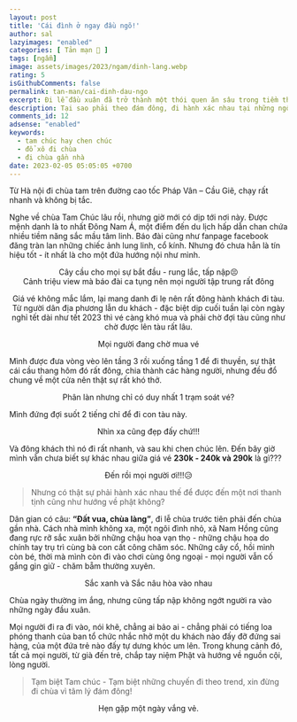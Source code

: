 ```yaml
---
layout: post
title: 'Cái đình ở ngay đầu ngõ!'
author: sal
lazyimages: "enabled"
categories: [ Tản mạn 📓 ]
tags: [ngẫm]
image: assets/images/2023/ngam/dinh-lang.webp
rating: 5
isGithubComments: false
permalink: tan-man/cai-dinh-dau-ngo
excerpt: Đi lễ đầu xuân đã trở thành một thói quen ăn sâu trong tiềm thức người Việt, cầu mong một năm mới mưa thuận, gió hòa, cuộc sống hạnh phúc, an vui, thái bình. Nhưng nếu đi theo trào lưu, đi theo đám đông thì sao? Tại sao phải theo đám đông, đi hành xác nhau tại những ngôi chùa lớn - trong khi đó, liệu ta còn nhớ, cây đa, giếng nước sân đình ta.
description: Tại sao phải theo đám đông, đi hành xác nhau tại những ngôi chùa lớn - trong khi đó, liệu ta còn nhớ, cây đa, giếng nước sân đình ta.
comments_id: 12
adsense: "enabled"
keywords:
  - tam chúc hay chen chúc
  - đổ xô đi chùa
  - đi chùa gần nhà
date: 2023-02-05 05:05:05 +0700
---
```


Từ Hà nội đi chùa tam trên đường cao tốc Pháp Vân – Cầu Giẽ, chạy rất nhanh và không bị tắc.

Nghe về chùa Tam Chúc lâu rồi, nhưng giờ mới có dịp tới nơi này. Được mệnh danh là to nhất Đông Nam Á, một điểm đến du lịch hấp dẫn chan chứa nhiều tiềm năng sắc mầu tâm linh. Báo đài cũng như fanpage facebook đăng tràn lan những chiếc ảnh lung linh, cổ kính. Nhưng đó chưa hẳn là tín hiệu tốt - ít nhất là cho một đứa hướng nội như mình.

<div class="content" style="text-align:center; ">
<img data-src="../../assets/images/2023/ngam/tam-chuc-chen-chuc-1.webp" class=" lazyload img-thumb lazyimg " /><br><span class="image-caption">Cây cầu cho mọi sự bắt đầu - rung lắc, tấp nập😣</span></div>

<div class="content" style="text-align:center; ">
<img data-src="../../assets/images/2023/ngam/tam-chuc-chen-chuc-1-1.webp" class=" lazyload img-thumb lazyimg " /><br><span class="image-caption">Cảnh triệu view mà báo đài ca tụng nên mọi người tập trung rất đông</span></div>
<div class="content" style="text-align:center; ">

Giá vé không mắc lắm, lại mang danh đi lẹ nên rất đông hành khách đi tàu.
Từ người dân địa phương lẫn du khách - đặc biệt dịp cuối tuần lại còn ngày nghỉ tết dài như tết 2023 thì vé càng khó mua và phải chờ đợi tàu cũng như chờ được lên tàu rất lâu.

<img data-src="../../assets/images/2023/ngam/tam-chuc-chen-chuc-2.webp" class=" lazyload img-thumb lazyimg " /><br><span class="image-caption">Mọi người đang chờ mua vé</span></div>

Mình được đưa vòng vèo lên tầng 3 rồi xuống tầng 1 để đi thuyền, sự thật cái cầu thang hôm đó rất đông, chia thành các hàng người, nhưng đều đổ chung về một cửa nên thật sự rất khó thở.

<div class="content" style="text-align:center; ">
<img data-src="../../assets/images/2023/ngam/tam-chuc-chen-chuc-3.webp" class=" lazyload img-thumb lazyimg " /><br><span class="image-caption">Phân làn nhưng chỉ có duy nhất 1 trạm soát vé?</span></div>

Mình đứng đợi suốt 2 tiếng chỉ để đi con tàu này.

<div class="content" style="text-align:center; ">
<img data-src="../../assets/images/2023/ngam/tam-chuc-chen-chuc-4.webp" class=" lazyload img-thumb lazyimg " /><br><span class="image-caption">Nhìn xa cũng đẹp đấy chứ!!!</span></div>

Và đông khách thì nó đi rất nhanh, và sau khi chen chúc lên. Đến bây giờ mình vẫn chưa biết sự khác nhau giữa giá vé **230k - 240k và 290k** là gì???

<div class="content" style="text-align:center; ">
<img data-src="../../assets/images/2023/ngam/tam-chuc-chen-chuc-7.webp" class=" lazyload img-thumb lazyimg " /><br><span class="image-caption">Đến rồi mọi người ơi!!!😥</span></div>

> Nhưng có thật sự phải hành xác nhau thế để được đến một nơi thanh tịnh cũng như hướng về phật không?

Dân gian có câu: **“Đất vua, chùa làng”**, đi lễ chùa trước tiên phải đến chùa gần nhà.
Cách nhà mình không xa, một ngôi đình nhỏ, xã Nam Hồng cũng đang rực rỡ sắc xuân bởi những chậu hoa vạn thọ - những chậu hoa do chính tay trụ trì cùng bà con cất công chăm sóc. Những cây cổ, hồi mình còn bé, thời mà mình còn đi vào chơi cùng ông ngoại - mọi người vẫn cố gắng gìn giữ - chăm bẵm thường xuyên.

<div class="content" style="text-align:center; ">
<img data-src="../../assets/images/2023/ngam/tam-chuc-chen-chuc-6.webp" class=" lazyload img-thumb lazyimg " /><br><span class="image-caption">Sắc xanh và Sắc nâu hòa vào nhau</span></div>

Chùa ngày thường im ắng, nhưng cũng tấp nập không ngớt người ra vào những ngày đầu xuân.

Mọi người đi ra đi vào, nói khẽ, chẳng ai bảo ai - chẳng phải có tiếng loa phóng thanh của ban tổ chức nhắc nhở một du khách nào đấy đỡ đứng sai hàng, của một đứa trẻ nào đấy tự dưng khóc um lên. Trong khung cảnh đó, tất cả mọi người, từ già đến trẻ, chắp tay niệm Phật và hướng về nguồn cội, lòng người.

> Tạm biệt Tam chúc - Tạm biệt những chuyến đi theo trend, xin đừng đi chùa vì tâm lý đám đông!

<div class="content" style="text-align:center; ">
<img data-src="../../assets/images/2023/ngam/tam-chuc-chen-chuc-5.webp" class=" lazyload img-thumb lazyimg " /><br><span class="image-caption">Hẹn gặp một ngày vắng vẻ.</span></div>
